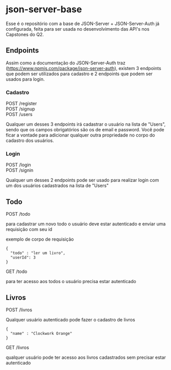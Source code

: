 # json-server-base

Esse é o repositório com a base de JSON-Server + JSON-Server-Auth já configurada, feita para ser usada no desenvolvimento das API's nos Capstones do Q2.

## Endpoints

Assim como a documentação do JSON-Server-Auth traz (https://www.npmjs.com/package/json-server-auth), existem 3 endpoints que podem ser utilizados para cadastro e 2 endpoints que podem ser usados para login.

### Cadastro

POST /register <br/>
POST /signup <br/>
POST /users

Qualquer um desses 3 endpoints irá cadastrar o usuário na lista de "Users", sendo que os campos obrigatórios são os de email e password.
Você pode ficar a vontade para adicionar qualquer outra propriedade no corpo do cadastro dos usuários.

### Login

POST /login <br/>
POST /signin

Qualquer um desses 2 endpoints pode ser usado para realizar login com um dos usuários cadastrados na lista de "Users"

## Todo

POST /todo

para cadastrar um novo todo o usuário deve estar autenticado e enviar uma requisição com seu id

exemplo de corpo de requisição
``` 
{ 
  "todo" : "ler um livro", 
  "userId": 3 
}
```

GET /todo

para ter acesso aos todos o usuário precisa estar autenticado

## Livros

POST /livros

Qualquer usuário autenticado pode fazer o cadastro de livros

```
{ 
  "name" : "Clockwork Orange" 
}
```

GET /livros

qualquer usuário pode ter acesso aos livros cadastrados sem  precisar estar autenticado
